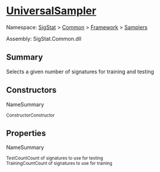 # [UniversalSampler](./UniversalSampler.md)

Namespace: [SigStat]() > [Common](./../../README.md) > [Framework]() > [Samplers](./README.md)

Assembly: SigStat.Common.dll

## Summary
Selects a given number of signatures for training and testing

## Constructors

NameSummary

<sub>Constructor</sub><sub>Constructor</sub><br>


## Properties

NameSummary

<sub>TestCount</sub><sub>Count of signatures to use for testing</sub><br>
<sub>TrainingCount</sub><sub>Count of signatures to use for training</sub><br>


